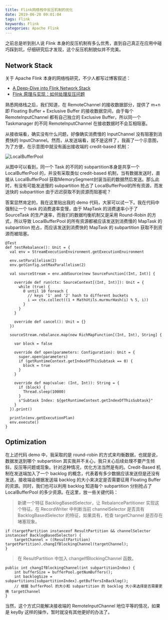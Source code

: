 ```yaml
---
title: Flink网络栈中反压机制的优化
date: 2019-06-20 09:01:04
tags: Flink
keywords: Flink
categories: Apache Flink
---
```


之前总是听到别人说 Flink 本身的反压机制有多么优秀，直到自己真正在应用中碰巧踩到坑，仔细研究后才发现，这个反压机制貌似并不完美。

## Network Stack

关于 Apache Flink 本身的网络栈研究，不少人都写过博客叙述：

* [A Deep-Dive into Flink Network Stack](https://flink.apache.org/2019/06/05/flink-network-stack.html)
* [Flink 原理与实现：如何处理反压问题](http://wuchong.me/blog/2016/04/26/flink-internals-how-to-handle-backpressure/)

熟悉网络栈之后，我们知道，在 RemoteChannel 的接收数据部分，提供了 m+n 即 Floating Buffer + Exclusive Buffer 的接收数据空间，由于每个 RemoteInputChannel 都有自己独立的 Exclusive Buffer，所以同一个 Taskmanager 的不同 RemoteInputChannel 在接收数据时不会互相阻塞。  

从接收端看，确实没有什么问题，好像确实消费慢的 InputChannel 没有阻塞到消费快的 InputChannel。然而，从发送端看，就不是这样了，我画了一个示意图，为了方便，在示意图中就没有画出接收端的 credit-based 机制： 

![LocalBufferPool](http://www.liaojiayi.com/assets/bufferPool.png)

从图中可以看到，同一个 Task 的不同的 subpartition本身是共享一个 LocalBufferPool 的，并没有采取类似 credit-based 机制，当有数据发送时，直接从 LocalBufferPool 获取MemorySegment封装当前的数据然后发送。那么此时，有没有可能发送慢的 subpartition 抢占了 LocalBufferPool的所有资源，而发送快的 subpartition 由于迟迟获取不到资源而阻塞呢？  

答案显然肯定的，我在这里贴出我的 demo 代码，大家可以试一下。我在代码中强制让一个 task 的消费速率变慢，由于 MapTask 的消费速率小于了 SourceTask 的生产速率，而我们的数据均衡机制又是采用 Round-Robin 的方式，所以导致 LocalBufferPool 的所有资源都被应该发送到消费慢的 MapTask 的 subpartition 抢占，而应该发送到消费快的 MapTask 的 subpartition 获取不到资源而被阻塞。  


```
@Test
def testRebalance(): Unit = {
  val env = StreamExecutionEnvironment.getExecutionEnvironment

  env.setParallelism(2)
  env.getConfig.setMaxParallelism(2)

  val sourceStream = env.addSource(new SourceFunction[(Int, Int)] {

    override def run(ctx: SourceContext[(Int, Int)]): Unit = {
      while (true) {
        0 until 10 foreach {
          // keys '1' and '2' hash to different buckets
          i => ctx.collect((1 + MathUtils.murmurHash(i) % 5, i))
        }
      }
    }

    override def cancel(): Unit = {}
  })

  sourceStream.rebalance.map(new RichMapFunction[(Int, Int), String] {
    
    var block = false

    override def open(parameters: Configuration): Unit = {
      super.open(parameters)
      if (getRuntimeContext.getIndexOfThisSubtask == 0) {
        block = true
      }
    }
    
    override def map(value: (Int, Int)): String = {
      if (block) {
        Thread.sleep(10000)
      }
      s"Subtask Index: ${getRuntimeContext.getIndexOfThisSubtask}"
    }
  }).print()
  
  println(env.getExecutionPlan)
  env.execute()
}
```

## Optimization

在上述代码 demo 中，我采取的是 round-robin 的方式来均衡数据，也就是说，数据发送到哪个 subpartition 其实我并不关心，我只关心后续处理不要产生倾斜，反压等问题或现象。针对这种情况，优化方法当然是有的。Credit-Based 机制在发送端加入了一个 backlog 的概念，代表着有多少数据应该发送但是还没有发送，接收端会根据发送端 backlog 的大小来决定是否需要征用 Floating Buffer 的资源。同时，我们也可以利用 backlog 知道每个 subpartition 分别抢占了 LocalBufferPool 的多少资源。在这里，放一些关键代码：  

> 新建一个特征 BacklogBasedSelector，让 RebalancePartitioner 实现这个特征。在 RecordWriter 中判断当前 channelSelector 是否具有 BacklogBasedSelector 的特征，如果具有，检查 targetChannel 是否存在堵塞现象。

```
if (targetPartition instanceof ResultPartition && channelSelector instanceof BacklogBasedSelector) {
	targetChannel = ((ResultPartition) targetPartition).changIfBlockingChannel(targetChannel);
}
```

> 在 ResultPartition 中加入 changeIfBlockingChannel 函数。

```
public int changIfBlockingChannel(int subpartitionIndex) {
	int bufferSize = bufferPool.getNumBuffers();
	int backlogSize = subpartitions[subpartitionIndex].getBuffersInBacklog();
	// 根据 bufferPool 的大小和 subpartition 的 backlog 大小来选择是否需要更换 targetChannel
}
```

当然，这个方式只能解决接收端的 RemoteInputChannel 地位平等的情况，如果是 keyBy 这样的操作，暂时就没有其他更好的办法了。


